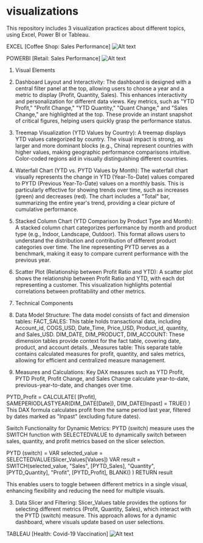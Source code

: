 # visualizations

This repository includes 3 visualization practices about different topics, using Excel, Power BI or Tableau.

EXCEL [Coffee Shop: Sales Performance]
![Alt text](/demos/dashboard-excel.png "original photo")

POWERBI [Retail: Sales Performance]
![Alt text](/demos/dashboard-powerbi.png "original photo")

1. Visual Elements
  1. Dashboard Layout and Interactivity:
The dashboard is designed with a central filter panel at the top, allowing users to choose a year and a metric to display (Profit, Quantity, Sales). This enhances interactivity and personalization for different data views. Key metrics, such as "YTD Profit," "Profit Change," "YTD Quantity," "Quant Change," and "Sales Change," are highlighted at the top. These provide an instant snapshot of critical figures, helping users quickly grasp the performance status.

  2. Treemap Visualization (YTD Values by Country):
A treemap displays YTD values categorized by country. The visual impact is strong, as larger and more dominant blocks (e.g., China) represent countries with higher values, making geographic performance comparisons intuitive. Color-coded regions aid in visually distinguishing different countries.

  3. Waterfall Chart (YTD vs. PYTD Values by Month):
The waterfall chart visually represents the change in YTD (Year-To-Date) values compared to PYTD (Previous Year-To-Date) values on a monthly basis. This is particularly effective for showing trends over time, such as increases (green) and decreases (red). The chart includes a "Total" bar, summarizing the entire year's trend, providing a clear picture of cumulative performance.

  4. Stacked Column Chart (YTD Comparison by Product Type and Month):
A stacked column chart categorizes performance by month and product type (e.g., Indoor, Landscape, Outdoor). This format allows users to understand the distribution and contribution of different product categories over time. The line representing PYTD serves as a benchmark, making it easy to compare current performance with the previous year.

  5. Scatter Plot (Relationship between Profit Ratio and YTD):
A scatter plot shows the relationship between Profit Ratio and YTD, with each dot representing a customer. This visualization highlights potential correlations between profitability and other metrics.

2. Technical Components
  1. Data Model Structure:
The data model consists of fact and dimension tables:
FACT_SALES: This table holds transactional data, including Account_id, COGS_USD, Date_Time, Price_USD, Product_id, quantity, and Sales_USD.
DIM_DATE, DIM_PRODUCT, DIM_ACCOUNT: These dimension tables provide context for the fact table, covering date, product, and account details.
_Measures table: This separate table contains calculated measures for profit, quantity, and sales metrics, allowing for efficient and centralized measure management.

  2. Measures and Calculations:
Key DAX measures such as YTD Profit, PYTD Profit, Profit Change, and Sales Change calculate year-to-date, previous-year-to-date, and changes over time.

PYTD_Profit = 
CALCULATE(
    [Profit],
    SAMEPERIODLASTYEAR(DIM_DATE[Date]),
    DIM_DATE[Inpast] = TRUE()
)
This DAX formula calculates profit from the same period last year, filtered by dates marked as "Inpast" (excluding future dates).

Switch Functionality for Dynamic Metrics:
PYTD (switch) measure uses the SWITCH function with SELECTEDVALUE to dynamically switch between sales, quantity, and profit metrics based on the slicer selection.

PYTD (switch) =
VAR selected_value = SELECTEDVALUE(Slicer_Values[Values])
VAR result = SWITCH(selected_value,
    "Sales", [PYTD_Sales],
    "Quantity", [PYTD_Quantity],
    "Profit", [PYTD_Profit],
    BLANK()
)
RETURN result

This enables users to toggle between different metrics in a single visual, enhancing flexibility and reducing the need for multiple visuals.

  3. Data Slicer and Filtering:
Slicer_Values table provides the options for selecting different metrics (Profit, Quantity, Sales), which interact with the PYTD (switch) measure. This approach allows for a dynamic dashboard, where visuals update based on user selections.

TABLEAU [Health: Covid-19 Vaccination]
![Alt text](/demos/dashboard-tableau.png "original photo")
